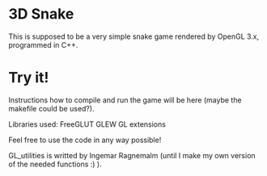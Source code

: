 3D Snake
==========
This is supposed to be a very simple snake game rendered by OpenGL 3.x, programmed in C++.

Try it!
========
Instructions how to compile and run the game will be here (maybe the makefile could be used?).

Libraries used:
FreeGLUT
GLEW
GL extensions


Feel free to use the code in any way possible!

GL_utilities is writted by Ingemar Ragnemalm (until I make my own version of the needed functions :) ).
